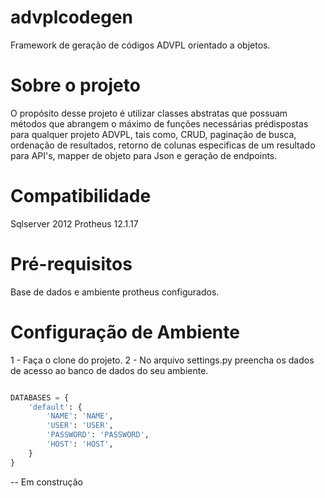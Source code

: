 # advplcodegen
Framework de geração de códigos ADVPL orientado a objetos.

# Sobre o projeto
O propósito desse projeto é utilizar classes abstratas que possuam métodos que abrangem o máximo de funções necessárias prédispostas para qualquer projeto ADVPL, tais como, CRUD, paginação de busca, ordenação de resultados, retorno de colunas especificas de um resultado para API's, mapper de objeto para Json e geração de endpoints.

# Compatibilidade

Sqlserver 2012
Protheus 12.1.17

# Pré-requisitos

Base de dados e ambiente protheus configurados.

# Configuração de Ambiente

1 - Faça o clone do projeto.
2 - No arquivo settings.py preencha os dados de acesso ao banco de dados do seu ambiente.

```python

DATABASES = {
    'default': {
        'NAME': 'NAME',
        'USER': 'USER',
        'PASSWORD': 'PASSWORD',
        'HOST': 'HOST',
    }
}

```
-- Em construção
